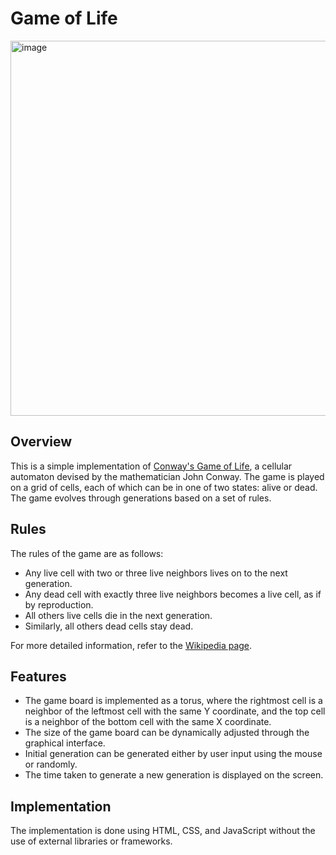 # Game of Life

[<img width="600" alt="image" src="https://github-production-user-asset-6210df.s3.amazonaws.com/17131057/293606522-678f5e94-419e-4af6-98cf-ed171a9bbf7e.png">](https://laniman.github.io/game-of-life/)

## Overview

This is a simple implementation of [Conway's Game of Life](https://en.wikipedia.org/wiki/Conway%27s_Game_of_Life), a cellular automaton devised by the mathematician John Conway. The game is played on a grid of cells, each of which can be in one of two states: alive or dead. The game evolves through generations based on a set of rules.

## Rules

The rules of the game are as follows:

-   Any live cell with two or three live neighbors lives on to the next generation.
-   Any dead cell with exactly three live neighbors becomes a live cell, as if by reproduction.
-   All others live cells die in the next generation.
-   Similarly, all others dead cells stay dead.

For more detailed information, refer to the [Wikipedia page](https://en.wikipedia.org/wiki/Conway%27s_Game_of_Life).

## Features

-   The game board is implemented as a torus, where the rightmost cell is a neighbor of the leftmost cell with the same Y coordinate, and the top cell is a neighbor of the bottom cell with the same X coordinate.
-   The size of the game board can be dynamically adjusted through the graphical interface.
-   Initial generation can be generated either by user input using the mouse or randomly.
-   The time taken to generate a new generation is displayed on the screen.

## Implementation

The implementation is done using HTML, CSS, and JavaScript without the use of external libraries or frameworks.
